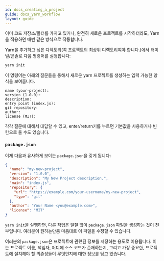 ```yaml
---
id: docs_creating_a_project
guide: docs_yarn_workflow
layout: guide
---
```


이미 코드 저장소/폴더를 가지고 있거나, 완전히 새로운 프로젝트를 시작하더라도,
Yarn을 적용하면 매번 같은 방식으로 작동합니다.


Yarn을 추가하고 싶은 디렉토리(꼭 프로젝트의 최상위 디렉토리여야 합니다.)에서 터미널/콘솔로 다음 명령어를 실행합니다:


```sh
yarn init
```

이 명령어는 아래의 질문들을 통해서 새로운 yarn 프로젝트를 생성하는 입력 가능한 양식을 보여줍니다.


```
name (your-project):
version (1.0.0):
description:
entry point (index.js):
git repository:
author:
license (MIT):
```

각각 질문에 대해서 대답할 수 있고, enter/return키를 누르면
기본값을 사용하거나 빈칸으로 둘 수도 있습니다.

### `package.json` <a class="toc" id="toc-package-json" href="#toc-package-json"></a>

이제 다음과 유사하게 보이는 `package.json`을 갖게 됩니다:

```json
{
  "name": "my-new-project",
  "version": "1.0.0",
  "description": "My New Project description.",
  "main": "index.js",
  "repository": {
    "url": "https://example.com/your-username/my-new-project",
    "type": "git"
  },
  "author": "Your Name <you@example.com>",
  "license": "MIT"
}
```

`yarn init`을 실행하면, 다른 작업은 일절 없이 `package.json` 파일을 생성하는 것이 전부입니다.
여러분이 원하는만큼 마음대로 이 파일을 수정할 수 있습니다.


여러분의 `package.json`은 프로젝트에 관련된 정보를 저장하는 용도로 이용됩니다.
이는 프로젝트 이름, 책임자, 어디에 소스 코드가 존재하는지, 그리고 가장 중요한,
프로젝트에 설치해야 할 의존성들이 무엇인지에 대한 정보를 담고 있습니다.